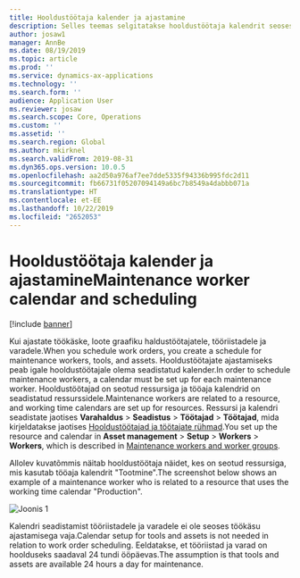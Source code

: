 ```yaml
---
title: Hooldustöötaja kalender ja ajastamine
description: Selles teemas selgitatakse hooldustöötaja kalendrit seoses ajastamisega varahalduses.
author: josaw1
manager: AnnBe
ms.date: 08/19/2019
ms.topic: article
ms.prod: ''
ms.service: dynamics-ax-applications
ms.technology: ''
ms.search.form: ''
audience: Application User
ms.reviewer: josaw
ms.search.scope: Core, Operations
ms.custom: ''
ms.assetid: ''
ms.search.region: Global
ms.author: mkirknel
ms.search.validFrom: 2019-08-31
ms.dyn365.ops.version: 10.0.5
ms.openlocfilehash: aa2d50a976af7ee7dde5335f94336b995fdc2d11
ms.sourcegitcommit: fb66731f05207094149a6bc7b8549a4dabbb071a
ms.translationtype: HT
ms.contentlocale: et-EE
ms.lasthandoff: 10/22/2019
ms.locfileid: "2652053"
---
```

# <a name="maintenance-worker-calendar-and-scheduling"></a><span data-ttu-id="73b72-103">Hooldustöötaja kalender ja ajastamine</span><span class="sxs-lookup"><span data-stu-id="73b72-103">Maintenance worker calendar and scheduling</span></span>

[!include [banner](../../includes/banner.md)]

 

<span data-ttu-id="73b72-104">Kui ajastate töökäske, loote graafiku haldustöötajatele, tööriistadele ja varadele.</span><span class="sxs-lookup"><span data-stu-id="73b72-104">When you schedule work orders, you create a schedule for maintenance workers, tools, and assets.</span></span> <span data-ttu-id="73b72-105">Hooldustöötajate ajastamiseks peab igale hooldustöötajale olema seadistatud kalender.</span><span class="sxs-lookup"><span data-stu-id="73b72-105">In order to schedule maintenance workers, a calendar must be set up for each maintenance worker.</span></span> <span data-ttu-id="73b72-106">Hooldustöötajad on seotud ressursiga ja tööaja kalendrid on seadistatud ressurssidele.</span><span class="sxs-lookup"><span data-stu-id="73b72-106">Maintenance workers are related to a resource, and working time calendars are set up for resources.</span></span> <span data-ttu-id="73b72-107">Ressursi ja kalendri seadistate jaotises **Varahaldus** > **Seadistus** > **Töötajad** > **Töötajad**, mida kirjeldatakse jaotises [Hooldustöötajad ja töötajate rühmad](../setup-for-objects/workers-and-worker-groups.md).</span><span class="sxs-lookup"><span data-stu-id="73b72-107">You set up the resource and calendar in **Asset management** > **Setup** > **Workers** > **Workers**, which is described in [Maintenance workers and worker groups](../setup-for-objects/workers-and-worker-groups.md).</span></span>

<span data-ttu-id="73b72-108">Allolev kuvatõmmis näitab hooldustöötaja näidet, kes on seotud ressursiga, mis kasutab tööaja kalendrit "Tootmine".</span><span class="sxs-lookup"><span data-stu-id="73b72-108">The screenshot below shows an example of a maintenance worker who is related to a resource that uses the working time calendar "Production".</span></span>

![Joonis 1](media/01-work-order-scheduling.png)

<span data-ttu-id="73b72-110">Kalendri seadistamist tööriistadele ja varadele ei ole seoses töökäsu ajastamisega vaja.</span><span class="sxs-lookup"><span data-stu-id="73b72-110">Calendar setup for tools and assets is not needed in relation to work order scheduling.</span></span> <span data-ttu-id="73b72-111">Eeldatakse, et tööriistad ja varad on hoolduseks saadaval 24 tundi ööpäevas.</span><span class="sxs-lookup"><span data-stu-id="73b72-111">The assumption is that tools and assets are available 24 hours a day for maintenance.</span></span>

